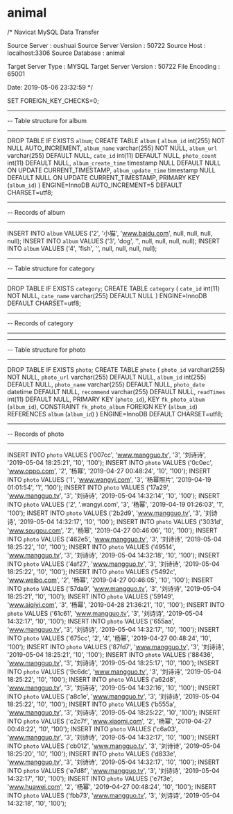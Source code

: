 # animal
/*
Navicat MySQL Data Transfer

Source Server         : oushuai
Source Server Version : 50722
Source Host           : localhost:3306
Source Database       : animal

Target Server Type    : MYSQL
Target Server Version : 50722
File Encoding         : 65001

Date: 2019-05-06 23:32:59
*/

SET FOREIGN_KEY_CHECKS=0;

-- ----------------------------
-- Table structure for album
-- ----------------------------
DROP TABLE IF EXISTS `album`;
CREATE TABLE `album` (
  `album_id` int(255) NOT NULL AUTO_INCREMENT,
  `album_name` varchar(255) NOT NULL,
  `album_url` varchar(255) DEFAULT NULL,
  `cate_id` int(11) DEFAULT NULL,
  `photo_count` int(11) DEFAULT NULL,
  `album_create_time` timestamp NULL DEFAULT NULL ON UPDATE CURRENT_TIMESTAMP,
  `album_update_time` timestamp NULL DEFAULT NULL ON UPDATE CURRENT_TIMESTAMP,
  PRIMARY KEY (`album_id`)
) ENGINE=InnoDB AUTO_INCREMENT=5 DEFAULT CHARSET=utf8;

-- ----------------------------
-- Records of album
-- ----------------------------
INSERT INTO `album` VALUES ('2', '小猫', 'www.baidu.com', null, null, null, null);
INSERT INTO `album` VALUES ('3', 'dog', '', null, null, null, null);
INSERT INTO `album` VALUES ('4', 'fish', '', null, null, null, null);

-- ----------------------------
-- Table structure for category
-- ----------------------------
DROP TABLE IF EXISTS `category`;
CREATE TABLE `category` (
  `cate_id` int(11) NOT NULL,
  `cate_name` varchar(255) DEFAULT NULL
) ENGINE=InnoDB DEFAULT CHARSET=utf8;

-- ----------------------------
-- Records of category
-- ----------------------------

-- ----------------------------
-- Table structure for photo
-- ----------------------------
DROP TABLE IF EXISTS `photo`;
CREATE TABLE `photo` (
  `photo_id` varchar(255) NOT NULL,
  `photo_url` varchar(255) DEFAULT NULL,
  `album_id` int(255) DEFAULT NULL,
  `photo_name` varchar(255) DEFAULT NULL,
  `photo_date` datetime DEFAULT NULL,
  `recommend` varchar(255) DEFAULT NULL,
  `readTimes` int(11) DEFAULT NULL,
  PRIMARY KEY (`photo_id`),
  KEY `fk_photo_album` (`album_id`),
  CONSTRAINT `fk_photo_album` FOREIGN KEY (`album_id`) REFERENCES `album` (`album_id`)
) ENGINE=InnoDB DEFAULT CHARSET=utf8;

-- ----------------------------
-- Records of photo
-- ----------------------------
INSERT INTO `photo` VALUES ('007cc', 'www.mangguo.tv', '3', '刘诗诗', '2019-05-04 18:25:21', '10', '100');
INSERT INTO `photo` VALUES ('0c0ec', 'www.oppo.com', '2', '杨幂', '2019-04-27 00:48:24', '10', '100');
INSERT INTO `photo` VALUES ('1', 'www.wangyi.com', '3', '杨幂照片', '2019-04-19 01:01:54', '1', '100');
INSERT INTO `photo` VALUES ('17a29', 'www.mangguo.tv', '3', '刘诗诗', '2019-05-04 14:32:14', '10', '100');
INSERT INTO `photo` VALUES ('2', '.wangyi.com', '3', '杨幂', '2019-04-19 01:26:03', '1', '100');
INSERT INTO `photo` VALUES ('2b2d9', 'www.mangguo.tv', '3', '刘诗诗', '2019-05-04 14:32:17', '10', '100');
INSERT INTO `photo` VALUES ('3031d', 'www.sougou.com', '2', '杨幂', '2019-04-27 00:46:06', '10', '100');
INSERT INTO `photo` VALUES ('462e5', 'www.mangguo.tv', '3', '刘诗诗', '2019-05-04 18:25:22', '10', '100');
INSERT INTO `photo` VALUES ('49514', 'www.mangguo.tv', '3', '刘诗诗', '2019-05-04 14:32:18', '10', '100');
INSERT INTO `photo` VALUES ('4af27', 'www.mangguo.tv', '3', '刘诗诗', '2019-05-04 18:25:22', '10', '100');
INSERT INTO `photo` VALUES ('5492c', 'www.weibo.com', '2', '杨幂', '2019-04-27 00:46:05', '10', '100');
INSERT INTO `photo` VALUES ('57da9', 'www.mangguo.tv', '3', '刘诗诗', '2019-05-04 18:25:21', '10', '100');
INSERT INTO `photo` VALUES ('59149', 'www.aiqiyi.com', '3', '杨幂', '2019-04-28 21:36:21', '10', '100');
INSERT INTO `photo` VALUES ('61c61', 'www.mangguo.tv', '3', '刘诗诗', '2019-05-04 14:32:17', '10', '100');
INSERT INTO `photo` VALUES ('655aa', 'www.mangguo.tv', '3', '刘诗诗', '2019-05-04 14:32:17', '10', '100');
INSERT INTO `photo` VALUES ('675cc', '2', '4', '杨幂', '2019-04-27 00:48:24', '10', '100');
INSERT INTO `photo` VALUES ('87fd7', 'www.mangguo.tv', '3', '刘诗诗', '2019-05-04 18:25:21', '10', '100');
INSERT INTO `photo` VALUES ('88436', 'www.mangguo.tv', '3', '刘诗诗', '2019-05-04 18:25:17', '10', '100');
INSERT INTO `photo` VALUES ('9c6dc', 'www.mangguo.tv', '3', '刘诗诗', '2019-05-04 18:25:22', '10', '100');
INSERT INTO `photo` VALUES ('a62d8', 'www.mangguo.tv', '3', '刘诗诗', '2019-05-04 14:32:16', '10', '100');
INSERT INTO `photo` VALUES ('a8c1e', 'www.mangguo.tv', '3', '刘诗诗', '2019-05-04 18:25:22', '10', '100');
INSERT INTO `photo` VALUES ('b555a', 'www.mangguo.tv', '3', '刘诗诗', '2019-05-04 18:25:22', '10', '100');
INSERT INTO `photo` VALUES ('c2c7f', 'www.xiaomi.com', '2', '杨幂', '2019-04-27 00:48:22', '10', '100');
INSERT INTO `photo` VALUES ('c6a03', 'www.mangguo.tv', '3', '刘诗诗', '2019-05-04 14:32:17', '10', '100');
INSERT INTO `photo` VALUES ('cb012', 'www.mangguo.tv', '3', '刘诗诗', '2019-05-04 18:25:20', '10', '100');
INSERT INTO `photo` VALUES ('d833e', 'www.mangguo.tv', '3', '刘诗诗', '2019-05-04 14:32:17', '10', '100');
INSERT INTO `photo` VALUES ('e7d8f', 'www.mangguo.tv', '3', '刘诗诗', '2019-05-04 14:32:17', '10', '100');
INSERT INTO `photo` VALUES ('e7f3e', 'www.huawei.com', '2', '杨幂', '2019-04-27 00:48:24', '10', '100');
INSERT INTO `photo` VALUES ('fbb73', 'www.mangguo.tv', '3', '刘诗诗', '2019-05-04 14:32:18', '10', '100');
